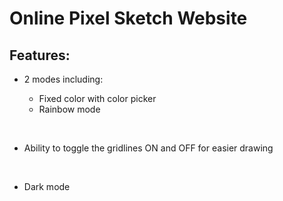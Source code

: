 # Online Pixel Sketch Website

## Features:

+ 2 modes including:
    + Fixed color with color picker
    + Rainbow mode
    <p>&nbsp;</p>

+ Ability to toggle the gridlines ON and OFF for easier drawing
    <p>&nbsp;</p>

+ Dark mode
